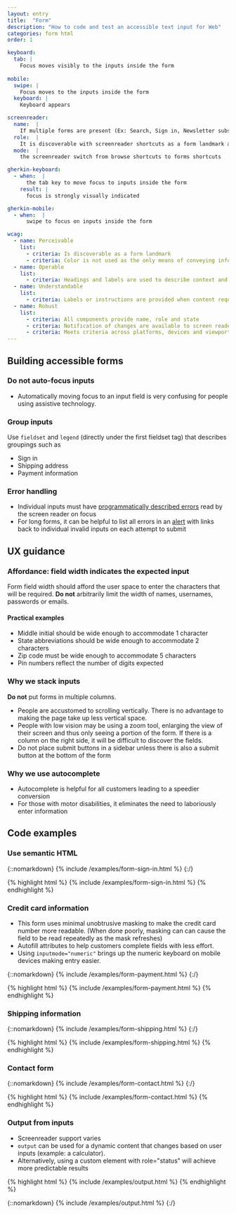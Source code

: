 ```yaml
---
layout: entry
title:  "Form"
description: "How to code and test an accessible text input for Web"
categories: form html
order: 1

keyboard:
  tab: |
    Focus moves visibly to the inputs inside the form
      
mobile:
  swipe: |
    Focus moves to the inputs inside the form
  keyboard: |
    Keyboard appears

screenreader:
  name:  |
    If multiple forms are present (Ex: Search, Sign in, Newsletter subscription), the form must have a name
  role:  |
    It is discoverable with screenreader shortcuts as a form landmark along with its name
  mode:  |
    the screenreader switch from browse shortcuts to forms shortcuts

gherkin-keyboard: 
  - when:  |
      the tab key to move focus to inputs inside the form
    result: |
      focus is strongly visually indicated

gherkin-mobile:
  - when:  |
      swipe to focus on inputs inside the form

wcag:
  - name: Perceivable
    list:
      - criteria: Is discoverable as a form landmark
      - criteria: Color is not used as the only means of conveying information (error, success)
  - name: Operable
    list:
      - criteria: Headings and labels are used to describe context and purpose
  - name: Understandable
    list:
      - criteria: Labels or instructions are provided when content requires user input.
  - name: Robust
    list:
      - criteria: All components provide name, role and state
      - criteria: Notification of changes are available to screen reader
      - criteria: Meets criteria across platforms, devices and viewports
---
```


## Building accessible forms

### Do not auto-focus inputs

- Automatically moving focus to an input field is very confusing for people using assistive technology.

### Group inputs

Use `fieldset` and `legend` (directly under the first fieldset tag) that describes  groupings such as
- Sign in
- Shipping address
- Payment information

### Error handling

- Individual inputs must have [programmatically described errors](/checklist-web/hint-help-error/) read by the screen reader on focus
- For long forms, it can be helpful to list all errors in an [alert](/checklist-web/alert/) with links back to individual invalid inputs on each attempt to submit

## UX guidance

### Affordance: field width indicates the expected input

Form field width should afford the user space to enter the characters that will be required. **Do not** arbitrarily limit the width of names, usernames, passwords or emails.

#### Practical examples
- Middle initial should be wide enough to accommodate 1 character
- State abbreviations should be wide enough to accommodate 2 characters
- Zip code must be wide enough to accommodate 5 characters
- Pin numbers reflect the number of digits expected

### Why we stack inputs

**Do not** put forms in multiple columns.

- People are accustomed to scrolling vertically. There is no advantage to making the page take up less vertical space.
- People with low vision may be using a zoom tool, enlarging the view of their screen and thus only seeing a portion of the form. If there is a column on the right side, it will be difficult to discover the fields.
- Do not place submit buttons in a sidebar unless there is also a submit button at the bottom of the form

### Why we use autocomplete

- Autocomplete is helpful for all customers leading to a speedier conversion
- For those with motor disabilities, it eliminates the need to laboriously enter information

## Code examples

### Use semantic HTML

{::nomarkdown}
<example>
{% include /examples/form-sign-in.html %}
</example>
{:/}

{% highlight html %}
{% include /examples/form-sign-in.html %}
{% endhighlight %}

### Credit card information

- This form uses minimal unobtrusive masking to make the credit card number more readable. (When done poorly, masking can can cause the field to be read repeatedly as the mask refreshes)
- Autofill attributes to help customers complete fields with less effort. 
- Using `inputmode="numeric"` brings up the numeric keyboard on mobile devices making entry easier.

{::nomarkdown}
<example>
{% include /examples/form-payment.html %}
</example>
{:/}

{% highlight html %}
{% include /examples/form-payment.html %}
{% endhighlight %}

### Shipping information

{::nomarkdown}
<example>
{% include /examples/form-shipping.html %}
</example>
{:/}

{% highlight html %}
{% include /examples/form-shipping.html %}
{% endhighlight %}

### Contact form

{::nomarkdown}
<example>
{% include /examples/form-contact.html %}
</example>
{:/}

{% highlight html %}
{% include /examples/form-contact.html %}
{% endhighlight %}

### Output from inputs

- Screenreader support varies
- `output` can be used for a dynamic content that changes based on user inputs (example: a calculator).
- Alternatively, using a custom element with role="status" will achieve more predictable results

{% highlight html %}
{% include /examples/output.html %}
{% endhighlight %}

{::nomarkdown}
<example>
{% include /examples/output.html %}
</example>
{:/}